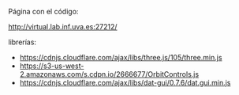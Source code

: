 Página con el código:

http://virtual.lab.inf.uva.es:27212/

librerías:
- https://cdnjs.cloudflare.com/ajax/libs/three.js/105/three.min.js
- https://s3-us-west-2.amazonaws.com/s.cdpn.io/2666677/OrbitControls.js
- https://cdnjs.cloudflare.com/ajax/libs/dat-gui/0.7.6/dat.gui.min.js

